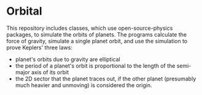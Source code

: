 # Orbital
This repository includes classes, which use open-source-physics packages, to simulate the orbits of planets. The programs calculate the force of gravity, simulate a single planet orbit, and use the simulation to prove Keplers' three laws:
* planet's orbits due to gravity are elliptical
* the period of a planet's orbit is proportional to the length of the semi-major axis of its orbit
* the 2D sector that the planet traces out, if the other planet (presumably much heavier and unmoving) is considered the origin.
